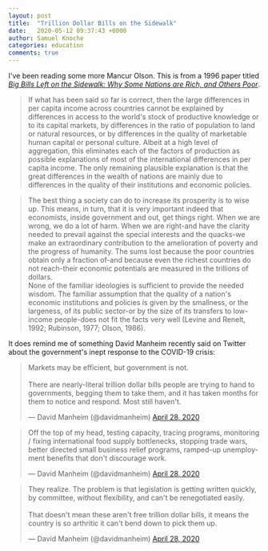 ```yaml
---
layout: post
title:  "Trillion Dollar Bills on the Sidewalk"
date:   2020-05-12 09:37:43 +0000
author: Samuel Knoche
categories: education
comments: true
---
```



I've been reading some more Mancur Olson. This is from a 1996 paper titled [*Big Bills Left on the Sidewalk: Why Some Nations are Rich, and Others Poor*](https://www.jstor.org/stable/2138479?seq=1).

> If what has been said so far is correct, then the large differences in per capita income across countries cannot be explained by differences in access to the world's stock of productive knowledge or to its capital markets, by differences in the ratio of population to land or natural resources, or by differences in the quality of marketable human capital or personal culture. Albeit at a high level of aggregation, this eliminates each of the factors of production as possible explanations of most of the international differences in per capita income. The only remaining plausible explanation is that the great differences in the wealth of nations are mainly due to differences in the quality of their institutions and economic policies. 

> The best thing a society can do to increase its prosperity is to wise up. This means, in turn, that it is very important indeed that economists, inside government and out, get things right. When we are wrong, we do a lot of harm. When we are right-and have the clarity needed to prevail against the special interests and the quacks-we make an extraordinary contribution to the amelioration of poverty and the progress of humanity. The sums lost because the poor countries obtain only a fraction of-and because even the richest countries do not reach-their economic potentials are measured in the trillions of dollars. <br/>
None of the familiar ideologies is sufficient to provide the needed wisdom. The familiar assumption that the quality of a nation's economic institutions and policies is given by the smallness, or the largeness, of its public sector-or by the size of its transfers to low-income people-does not fit the facts very well (Levine and Renelt, 1992; Rubinson, 1977; Olson, 1986).


It does remind me of something David Manheim recently said on Twitter about the government's inept response to the COVID-19 crisis:


<blockquote class="twitter-tweet"><p lang="en" dir="ltr">Markets may be efficient, but government is not. <br><br>There are nearly-literal trillion dollar bills people are trying to hand to governments, begging them to take them, and it has taken months for them to notice and respond. Most still haven&#39;t.</p>&mdash; David Manheim (@davidmanheim) <a href="https://twitter.com/davidmanheim/status/1255020027343966208?ref_src=twsrc%5Etfw">April 28, 2020</a></blockquote> <script async src="https://platform.twitter.com/widgets.js" charset="utf-8"></script>

<blockquote class="twitter-tweet"><p lang="en" dir="ltr">Off the top of my head, testing capacity, tracing programs, monitoring / fixing international food supply bottlenecks, stopping trade wars, better directed small business relief programs, ramped-up unemployment benefits that don&#39;t discourage work.</p>&mdash; David Manheim (@davidmanheim) <a href="https://twitter.com/davidmanheim/status/1255044177995485184?ref_src=twsrc%5Etfw">April 28, 2020</a></blockquote> <script async src="https://platform.twitter.com/widgets.js" charset="utf-8"></script>

<blockquote class="twitter-tweet"><p lang="en" dir="ltr">They realize. The problem is that legislation is getting written quickly, by committee, without flexibility, and can&#39;t be renegotiated easily.<br><br>That doesn&#39;t mean these aren&#39;t free trillion dollar bills, it means the country is so arthritic it can&#39;t bend down to pick them up.</p>&mdash; David Manheim (@davidmanheim) <a href="https://twitter.com/davidmanheim/status/1255045943445147649?ref_src=twsrc%5Etfw">April 28, 2020</a></blockquote> <script async src="https://platform.twitter.com/widgets.js" charset="utf-8"></script>
